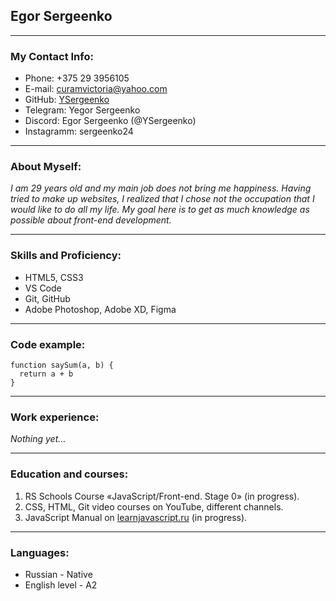 ## Egor Sergeenko
---
### My Contact Info:
* Phone: +375 29 3956105
* E-mail: [curamvictoria@yahoo.com](curamvictoria@yahoo.com)
* GitHub: [YSergeenko](https://github.com/YSergeenko)
* Telegram: Yegor Sergeenko
* Discord: Egor Sergeenko (@YSergeenko)
* Instagramm: sergeenko24

---
### About Myself:

_I am 29 years old and my main job does not bring me happiness. Having tried to make up websites, I realized that I chose not the occupation that I would like to do all my life. My goal here is to get as much knowledge as possible about front-end development._

---
### Skills and Proficiency:
* HTML5, CSS3
* VS Code
* Git, GitHub
* Adobe Photoshop, Adobe XD, Figma

____

### Code example:
~~~
function saySum(a, b) {
  return a + b
} ​
~~~

---

### Work experience:
_Nothing yet…_

---

### Education and courses:
1. RS Schools Course «JavaScript/Front-end. Stage 0» (in progress).
2. CSS, HTML, Git video courses on YouTube, different channels.
3. JavaScript Manual on [learnjavascript.ru](learnjavascript.ru) (in progress).

---

### Languages:
- Russian - Native
- English level - A2